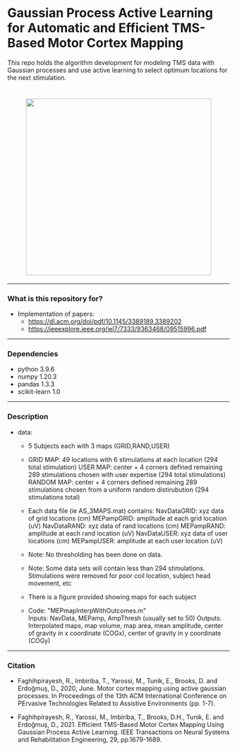# Gaussian Process Active Learning for Automatic and Efficient TMS-Based Motor Cortex Mapping

This repo holds the algorithm development for modeling TMS data with 
Gaussian processes and use active learning to select optimum locations 
for the next stimulation.

<h1 align="center">
<img src="https://github.com/Faghihpirayesh/ActiveLearningGP/blob/main/figures/animation.gif" data-canonical-src="https://gyazo.com/eb5c5741b6a9a16c692170a41a49c858.png" width="420" height="400" />
</h1>

****
### What is this repository for? ###

* Implementation of papers:
  * https://dl.acm.org/doi/pdf/10.1145/3389189.3389202
  * https://ieeexplore.ieee.org/iel7/7333/9363468/09515996.pdf
****
### Dependencies ###

* python 3.9.6
* numpy 1.20.3
* pandas 1.3.3
* scikit-learn 1.0

****
### Description ###

* data:
  * 5 Subjects each with 3 maps (GRID,RAND,USER)
  * GRID MAP: 49 locations with 6 stimulations at each location (294 total stimulation)
  USER MAP: center + 4 corners defined remaining 289 stimulations chosen with user expertise (294 total stimulations)
  RANDOM MAP: center + 4 corners defined remaining 289 stimulations chosen from a uniform random distirubution (294 stimulations total)

  * Each data file (ie AS_3MAPS.mat) contains:
  NavDataGRID: xyz data of grid locations (cm)
  MEPampGRID: amplitude at each grid location (uV)
  NavDataRAND: xyz data of rand locations (cm)
  MEPampRAND: amplitude at each rand location (uV)
  NavDataUSER: xyz data of user locations (cm)
  MEPampUSER: amplitude at each user location (uV)

  * Note: No thresholding has been done on data. 
  * Note: Some data sets will contain less than 294 stimulations. Stimulations were removed for poor coil location, subject head movement, etc
  
  * There is a figure provided showing maps for each subject
  * Code: 
"MEPmapInterpWithOutcomes.m"  
Inputs: NavData, MEPamp, AmpThresh (usually set to 50)
Outputs: Interpolated maps, map volume, map area, mean amplitude, center of gravity in x coordinate (COGx), center of gravity in y coordinate (COGy)








****
 
### Citation ###
* Faghihpirayesh, R., Imbiriba, T., Yarossi, M., Tunik, E., Brooks, D. and Erdoğmuş, D., 2020, June. Motor cortex mapping using active gaussian processes. In Proceedings of the 13th ACM International Conference on PErvasive Technologies Related to Assistive Environments (pp. 1-7).


* Faghihpirayesh, R., Yarossi, M., Imbiriba, T., Brooks, D.H., Tunik, E. and Erdoğmuş, D., 2021. Efficient TMS-Based Motor Cortex Mapping Using Gaussian Process Active Learning. IEEE Transactions on Neural Systems and Rehabilitation Engineering, 29, pp.1679-1689.

